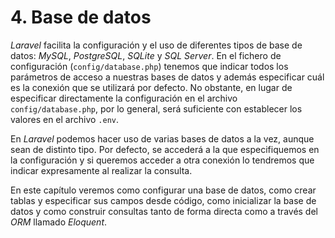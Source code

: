# 4. Base de datos

_Laravel_ facilita la configuración y el uso de diferentes tipos de base de datos: _MySQL_, _PostgreSQL_, _SQLite_ y _SQL Server_. En el fichero de configuración (`config/database.php`) tenemos que indicar todos los parámetros de acceso a nuestras bases de datos y además especificar cuál es la conexión que se utilizará por defecto. No obstante, en lugar de especificar directamente la configuración en el archivo `config/database.php`, por lo general, será suficiente con establecer los valores en el archivo `.env`.

En _Laravel_ podemos hacer uso de varias bases de datos a la vez, aunque sean de distinto tipo. Por defecto, se accederá a la que especifiquemos en la configuración y si queremos acceder a otra conexión lo tendremos que indicar expresamente al realizar la consulta.

En este capítulo veremos como configurar una base de datos, como crear tablas y especificar sus campos desde código, como inicializar la base de datos y como construir consultas tanto de forma directa como a través del _ORM_ llamado _Eloquent_.
